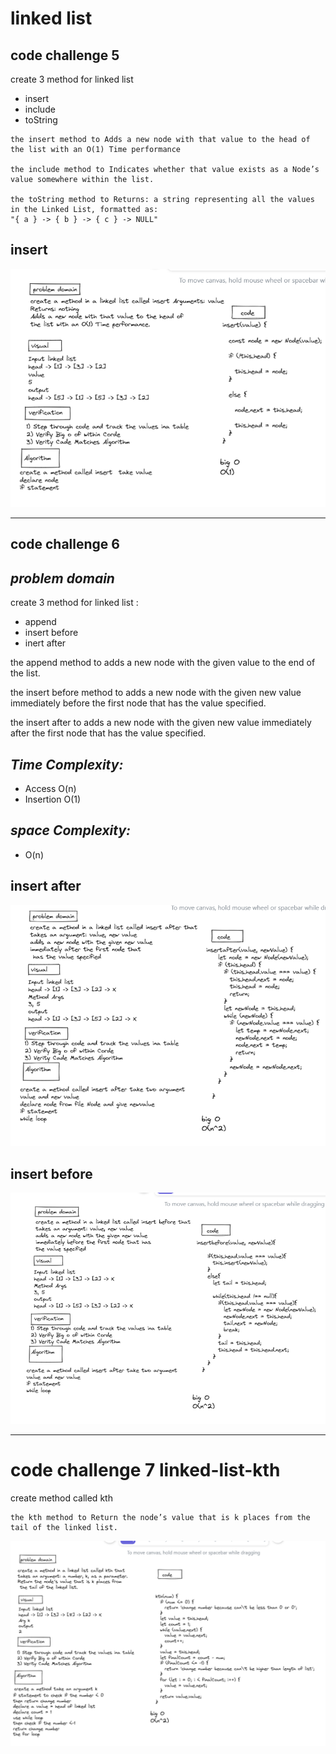 # linked list 

## code challenge 5

create 3 method for linked list 

- insert 
- include 
- toString


```
the insert method to Adds a new node with that value to the head of the list with an O(1) Time performance

the include method to Indicates whether that value exists as a Node’s value somewhere within the list.

the toString method to Returns: a string representing all the values in the Linked List, formatted as:
"{ a } -> { b } -> { c } -> NULL"

```

## insert 

![image](./image/insert5.PNG)

------------------------
## code challenge 6
## *problem domain*

create 3 method for linked list : 

- append 
- insert before 
- inert after 



the append method to adds a new node with the given value to the end of the list. 

the insert before method to adds a new node with the given new value immediately before the first node that has the value specified.

the insert after to adds a new node with the given new value immediately after the first node that has the value specified.



## *Time Complexity:*

- Access O(n)
- Insertion O(1)

## *space Complexity:*

- O(n)

## insert after 

![image](./image/insertafter.PNG)

## insert before 

![image](./image/insertbefore.PNG)

--------------------------------------------

# code challenge 7 linked-list-kth

create method called kth 

``` 
the kth method to Return the node’s value that is k places from the tail of the linked list.

```

![image](./image/code%20challenge7.PNG)